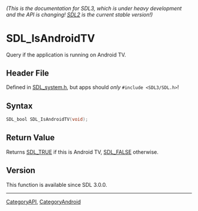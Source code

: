 ###### (This is the documentation for SDL3, which is under heavy development and the API is changing! [SDL2](https://wiki.libsdl.org/SDL2/) is the current stable version!)
# SDL_IsAndroidTV

Query if the application is running on Android TV.

## Header File

Defined in [SDL_system.h](https://github.com/libsdl-org/SDL/blob/main/include/SDL3/SDL_system.h), but apps should _only_ `#include <SDL3/SDL.h>`!

## Syntax

```c
SDL_bool SDL_IsAndroidTV(void);

```

## Return Value

Returns [SDL_TRUE](SDL_TRUE) if this is Android TV, [SDL_FALSE](SDL_FALSE)
otherwise.

## Version

This function is available since SDL 3.0.0.

----
[CategoryAPI](CategoryAPI), [CategoryAndroid](CategoryAndroid)



